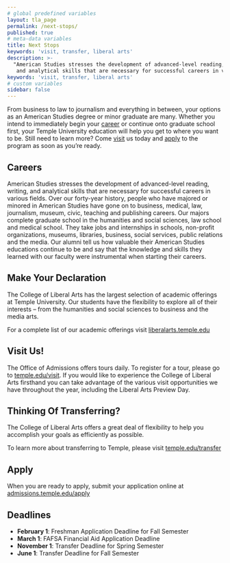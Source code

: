 ```yaml
---
# global predefined variables
layout: tla_page
permalink: /next-stops/
published: true
# meta-data variables
title: Next Stops
keywords: 'visit, transfer, liberal arts'
description: >-
  "American Studies stresses the development of advanced-level reading, writing
   and analytical skills that are necessary for successful careers in various fields."
keywords: 'visit, transfer, liberal arts'
# custom variables
sidebar: false
---
```

From business to law to journalism and everything in between, your options as an American Studies degree or minor graduate are many. Whether you intend to immediately begin your [career](#careers) or continue onto graduate school first, your Temple University education will help you get to where you want to be. Still need to learn more? Come [visit](#visit-us) us today and [apply](#apply) to the program as soon as you’re ready.

## Careers
American Studies stresses the development of advanced-level reading, writing, and analytical skills that are necessary for successful careers in various fields. Over our forty-year history, people who have majored or minored in American Studies have gone on to business, medical, law, journalism, museum, civic, teaching and publishing careers. Our majors complete graduate school in the humanities and social sciences, law school and medical school. They take jobs and internships in schools, non-profit organizations, museums, libraries, business, social services, public relations and the media. Our alumni tell us how valuable their American Studies educations continue to be and say that the knowledge and skills they learned with our faculty were instrumental when starting their careers.

## Make Your Declaration
The College of Liberal Arts has the largest selection of academic offerings at Temple University. Our students have the flexibility to explore all of their interests – from the humanities and social sciences to business and the media arts.

For a complete list of our academic offerings visit [liberalarts.temple.edu](http://liberalarts.temple.edu)

## Visit Us!
The Office of Admissions offers tours daily. To register for a tour, please go to [temple.edu/visit](http://temple.edu/visit). If you would like to experience the College of Liberal Arts firsthand you can take advantage of the various visit opportunities we have throughout the year, including the Liberal Arts Preview Day.

## Thinking Of Transferring?
The College of Liberal Arts offers a great deal of flexibility to help you accomplish your goals as efficiently as possible.

To learn more about transferring to Temple, please visit [temple.edu/transfer](http://temple.edu/transfer)

## Apply
When you are ready to apply, submit your application online at [admissions.temple.edu/apply](http://admissions.temple.edu/apply)

## Deadlines

- **February 1**: Freshman Application Deadline for Fall Semester
- **March 1**: FAFSA Financial Aid Application Deadline
- **November 1**: Transfer Deadline for Spring Semester
- **June 1**: Transfer Deadline for Fall Semester
